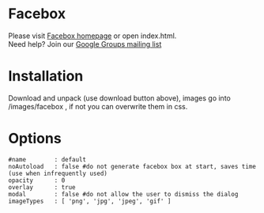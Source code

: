 Facebox
=======
Please visit [Facebox homepage](http://famspam.com/facebox/) or open index.html.  
Need help?  Join our [Google Groups mailing list](http://groups.google.com/group/facebox/)


Installation
============
Download and unpack (use download button above), images go into /images/facebox , if not you can overwrite them in css.

Options
=======
    #name        : default
    noAutoload   : false #do not generate facebox box at start, saves time (use when infrequently used)
    opacity      : 0
    overlay      : true
    modal        : false #do not allow the user to dismiss the dialog
    imageTypes   : [ 'png', 'jpg', 'jpeg', 'gif' ]
